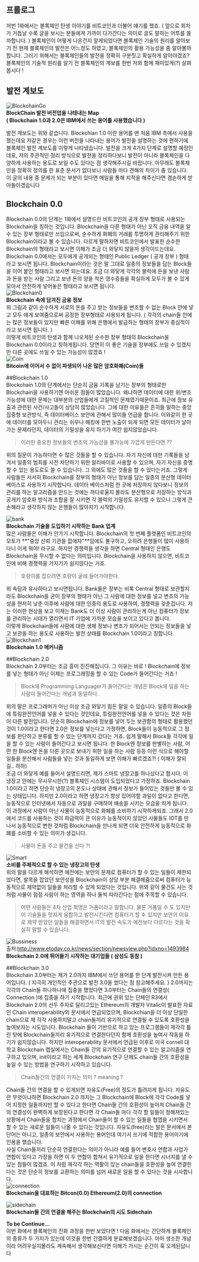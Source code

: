## 프롤로그

저번 1화에서는 블록체인 탄생 이야기를 비트코인과 더불어 얘기를 했죠. ( 앞으로 회차가 거듭날 수록 글을 보시는 분들에게 가까이 다가간다는 의미로 글도  말하는 어투를 쓸까합니다. ) 블록체인이 어떻게 나온건지 알게되었다면 블록체인 기술의 원리를 알아보기 전 현재 블록체인의 발전은 어느정도 하였고, 블록체인의 활용 가능성을 좀 알아볼까 합니다. 그러기 위해서는 블록체인들의 발전을 정확히 구분짓고 확실하게 알아야겠죠? 블록체인의 기술적 원리를 알기 전 블록체인의 계보를 한번 저와 함께 재미있게(?) 살펴봅시다 !

## 발전 계보도
![BlockchainGo](./BlockchainGo.png)  
**BlockChain 발전 버전업을 나태내는 Map**  
**(  Blockchain 1.0과 2.0은 IBM에서 쓰는 용어를 사용했습니다 )**

발전 계보도는 위와 같습니다. Blockchian 1.0 이란 용어를 맨 처음 IBM 측에서 사용을 했는데요 저같은 경우는 이런 버전을 나타내는 용어가 발전을 설명하는 것에 편하기에 블록체인 발전 계보도를 이렇게 나타냈습니다. 발전을 크게 4가지 단계로 설명할 예정인데요, 저의 주관적인 정리 방식으로 발전을 정리하다보니 발전이 아니라 블록체인을 다양하게 사용하는 용도로 보일 수도 있다는 점 생각해주시길 바랍니다. 아무래도 블록체인을 정확히 정의를 한 표준 문서가 없다보니 사람들 마다 견해의 차이가 좀 있습니다. 이 글의 내용 중 문제가 되는 부분이 있다면 메일을 통해 지적을 해주신다면 겸손하게 받아들이겠습니다  

## Blockchain 0.0  

Blockchain 0.0의 단계는 1화에서 설명드린 비트코인의 공개 장부 형태로 사용되는 Blockchain을 칭하는 것입니다. Blockchain을 다른 형태가 아닌 오직 금융 내역을 알 수 있는 장부 형태로만 쓰임으로써, 순수하게 화폐의 거래를 투명하게 관리해주기 위한 Blockchain이라고 볼 수 있습니다. 다르게 말하자면 비트코인에서 발표한 순수한 Blockchain의 형태라고 보시면 이해가 조금 더 와닿지 않을까 생각이드는데요. Blockchain 0.0에서는 모두에게 공개되는 형태인 Public Ledger ( 공개 장부 ) 형태라고 보시면 됩니다. Blockchain이라는 것은 말 그대로 일종의 정보들을 담는 Block들을 이어 붙인 형태라고 보시면 되는데요. 조금 더 와닿게 각각의 블럭에 돈을 보낸 사람과 돈을 받는 사람 그리고 보낸 돈의 양을 적은 영수증들을 확실하게 모두가 볼 수 있게 모아서 안전하게 넣어놓은 형태라고 보시면 됩니다.  
![Blockchain0](./Blockchain0.png)  
**Blockchain 속에 담겨진 금융 정보**  
위 그림과 같이 순수하게 서로의 돈을 주고 받는 정보들을 변조할 수 없는 Block 안에 넣고 모두 에게 보여줌으로써 공정한 장부형태로 사용되게 됩니다. ( 각각의 chain들 안에는 많은 정보들이 있지만 빠른 이해를 위해 은행에서 발급하는 형태의 장부가 중심적이라고 보시면 됩니다. )  
이렇게 비트코인의 탄생과 함께 나오게된 순수한 장부 형태의 Blockchain을 Blockchain 0.0이라고 칭하게됩니다. 당연히 이 좋은 기술을 장부에도 쓰일 수 있겠지만 다른 곳에도 쓰일 수 있는 가능성이 많겠죠 !  
![Coin](./Coin.png)  
**Bitcoin에 이어서 수 없이 파생되어 나온 많은 암호화폐(Coin)들**

##Blockchain 1.0  
Blockchain 1.0의 단계에서는 단순히 금융 기록을 남기는 장부의 형태로만 Blockchain을 사용하기엔 아쉬운 점들이 많았습니다. 왜냐하면 데이터에 대한 위/변조 가능성에 대한 문제는 대부분의 산업들에게 고질적인 문제였기때문이죠. 최근에 정보 유출과 관련된 사건/사고들이 상당히 많았습니다. 그에 대한 이유들은 흔히들 말하는 중앙 집중형 보관방식, 즉 데이터베이스 보안에 관해서 많이들 언급을 합니다. 이와같이 한 곳에 데이터를 모아두니 관리는 쉬우나 해킹에 한번 노출이 되게 되면 모든 데이터가 날아가는 문제라던지, 데이터의 기밀성을 유지 하기가 여간 쉽지않았습니다.  
> 이러한 중요한 정보들의 변조의 가능성을 불가능에 가깝게 만든다면 ??

위의 질문이 가능하다면 수 많은 것들을 할 수 있습니다. 자기 자신에 대한 기록들을 남겨서 일종의 범죄를 사전 차단하기 위한 알리바이로 사용할 수 있으며, 자기 자신을 증명할 수 있는 용도로도 쓸 수 있습니다. 그 외에도 많은 것들을 할 수 있다는거죠. 그렇게 사람들은 서서히 Blockchain을 장부의 형태가 아닌 정보를 담는 일종의 분산형 데이터 베이스로 사용하기 시작합니다. 데이터 베이스처럼 한 곳에 저장하지 않다보니 정보의 관리를 하는 알고리즘을 만드는 것에는 까다로울지 몰라도 분산형으로 저장하는 방식과 공개키 암호화 방식과 조합을 잘 시키면 각 블럭의 기밀성도 유지할 수 있으니 그렇게 큰 손해라고 생각하지 않는 은행들이 많아지기 시작합니다.  

![bank](./bank.jpg)  
**Blockchain  기술을 도입하기 시작하는 Bank 업계**  
많은 사람들은 이해가 안가기 시작합니다. Blockchain의 첫 번째 플랫폼인 비트코인의 모토가 **"중앙 신뢰 기관을 없애자"**임에도 불구하고, 오히려 은행들이 많이 사용하다니 이게 뭐야! 라구요. 하지만 경쟁력을 생각을 하면 Central 형태인 은행도 Blockchain을 무시할 수 없다는 의미입니다. Blockchain을 사용하지 않으면, 비트코인에 비해 경쟁력을 가지기가 쉽지않다는 거죠.  
> 호랑이를 잡으려면 호랑이 굴에 들어가야한다.  

위 속담과 유사하다고 보시면됩니다. Bank들은 장부는 비록 Central 형태로 보관할지라도 Blockchain을 굳이 장부의 형태가 아닌 그 사람에 대한 정보를 넣고 변조의 가능성을 현저히 낮춘 이후에 사람에 대한 인증의 용도로 사용하여, 경쟁력을 갖춘겁니다. 저는 이러한 현상을 보고 이제는 Bank도 더 이상 사람이 관리하는게 아닌 컴퓨터가 정보를 관리하는 시대가 열리면서 IT 기업에 가까운 모습을 보이고 있다고 봅니다.  
이렇게 Blockchain들에 사람에 대한 생체 정보나 변조가 되어서는 안되는 정보들을 넣고 보관을 하는 용도로 사용하는 발전 상태를 Blockchain 1.0이라고 칭합니다.  
![Blockchain1](./Blockchain1.png)  
**Blockchain 1.0 메커니즘**  

##Blockchain 2.0  
Blockchain 2.0부터는 조금 흥미 진진해집니다. 그 이유는 바로 ! Blockchain에 정보를 넣는 형태가 아닌 이제는 프로그래밍을 할 수 있는 Code가 들어간다는 거죠 !  
> Block에 Programming Languager가 들어간다는 개념은 Block에 일을 하는 사람이 들어간다는 개념과 동일하다.  

위의 말은 프로그래머가 아닌 이상 조금 와닿기 힘든 말일 수 있습니다. 일종의 Block들에 튜링완전언어를 넣을 수 있다는 것인데요, 튜링완전언어를 넣을 수 있다는 것은 차원이 다른 발전입니다. 단순히 Blockchain에 정보를 넣어 두는 보관함의 형태로 활용했던 것이 1.0이라고 한다면 2.0은 정보를 넣는다고 가정하면, Block들이 능동적으로 그 정보를 판단하고 분류를 할 수 있는 단계까지 갔다는 거죠. 쉽게 말해서 Block들 각각에 일을 할 수 있는 사람이 들어간다고 보시면 됩니다. 한 Block엔 정보를 판별하는 사람, 어떤 한 Block엔 돈을 다른 곳으로 보내기 위한 일을 하는 사람 등등 이런 식으로 해야할 일들을 분산해서 사람들을 넣는 것과 동일하게 보면 이해가 빠르겠죠?! ( 이해가 잘되길.. 하하)  
조금 더 와닿게 예를 들어서 설명드리면, 제가 스마트 냉장고를 하나샀다고 합시다. 이 냉장고 안에는 무시무시한(?) 블록체인 시스템이 도입되었다고 가정하죠. Blockchain 1.0이라고 하면 단순히 냉장고의 온도나 상태에 관해서 정보가 들어있는 것들만 볼 수 있는 상태입니다. 하지만 2.0이라고 하면 냉장고가 항상 있어야할 과일이 없다고 한다면, 능동적으로 인터넷에서 자동으로 과일을 구매하여 배송을 시키는 모습을 띄게 됩니다. 이 과정에서 사람이 아닌 사물이 능동적으로 화폐를 소비하기 시작하게되죠. 그래서 2.0에서 코드를 사용하는 것이 파급력이 큰 이유가 능동적이지 않았던 사물들도 IOT를 만나서 능동적으로 변한 것처럼 Blockchain을 만나게 되면 더욱 안전하게 능동적으로 화폐를 소비할 수 있는 의미가 생깁니다.  
> 사물이 돈을 주고  물건을 산다 ?!  

![Smart](./Smart.png)  
**소비를 주체적으로 할 수 있는 냉장고의 탄생**  
위의 말을 다르게 해석하면 예전에는 보안의 문제로 컴퓨터가 할 수 있는 일들이 제한되었다면, 발목을 잡았던 보안성을 Blockchain이 상당 부분 해결해줌으로써 컴퓨터가 능동적으로 제약없이 일들을 처리할 수 있게 되었다는 것입니다. 위와 같이 물건도 사는 것처럼 사물이 점점 사람이 하는 영역을 하나 둘씩 따라간다는 점에 주목할 수 있습니다.  
> 어떤 사람들은 4차 산업 혁명은 거품이라고 말합니다. 물론 거품일 수 도 있지만 이 기술들을 멋지게 융합하고 발전시킨다면 컴퓨터가 할 수 있지만 보안의 이유로 제약 받았던 일들을 해결하면서 IT의 발전 속도가 예전보다 다르다는 것을 확실히 말할 수 있습니다.  

![Bussiness](./Bussiness.jpg)  
출처:<http://www.etoday.co.kr/news/section/newsview.php?idxno=1493984>  
**Blockchain 2.0에 뛰어들기 시작하는 대기업들 ( 삼성도 동참 )**

##Blockchain 3.0  
Blockchain 3.0부터는 제가 2.0까지 IBM에서 쓰던 용어를 한 단계 발전시켜 만든 용어입니다. ( 지극히 개인적인 주관으로 발전 3.0을 썼다는 점 참고해주세요. ) 2.0까지는 각각의 Chain들 하나하나에 집중을 했었다면 3.0부터는 Chain들의 연결성( Connection )에  집중을 하기 시작합니다. 최근에 권위 있는 단체인 R3에서 Blockchain 2.0의 선두 주자로 달리고있는 Ethereum의 개발자 Vitalic이 발표한 자료인 Chain interoperability의 문서에서 언급되었으며, Blockchian을 더 이상 단일한 chain으로 제 각각 사용하지말고 chain들끼리 유기적으로 연결될 수 있도록 호환성을 높여보자는 시도입니다. Blockchain 들이 기반으로 하고 있는 프로그램들이 제각각 틀린 탓에 Blockchain들끼리 유기적으로 연결한다던지 함께 호환성을 높여서 작동을 하기가 쉽지않습니다. 하지만 interoperability 문서에서 언급된 이후로 미국 cornell 대학교 Blockchain 랩실에서는 Chain들 간의 유기적으로 연결할 수 있는 알고리즘을 연구하고 있으며, init이라고 하는 세계 Blockchain 연구 단체도 chain들 간의 호환성을 높일 수 있는 방법을 연구하기 시작하고 있습니다.  
> Chain들간의 연결이 가지는 의미 ? meaning ?  

Chain들 간의 연결을 할 수 있게되면 자유도(Free)의 정도가 틀려지게 됩니다. 자유도란 무엇이냐하면 Blockchain 2.0 까지는 그 Blockchain에 Block에 각각 Code를 넣어 지정한 일들까지만 할 수 있다고 한다면 Chain들 간의 호환성이 높아져 Chain들 간의 연결성이 완벽하게 보장된다고 한다면 각 Chain들 마다 각각 할 일들이 정해져있는 상황에서 Chain들을 합치는 과정에서 Chain들이 할 수 있는 일들을 협엽을 시키면서 할 수 있는 새로운 일들이 나올 수 있다는 것입니다. 자유도(free)라는 말은 문서에서 본 단어는 아니고, 일종의 보안에서 사용하는 용어인데 여기서 쓰기에 적합한 용어이기에 인용을 했습니다.  
사실 Chain들끼리 단순히 연결한다는 의미가 아니라 예를 들어 변호사 연합과 사업가 연합이 있다고 가정을 하면 이 두 연합이 합쳐서 유기적으로 일을 한다면 시너지를 낼 수 있는 점들이 많겠죠. 이 처럼 제각각 하는 역활이 있는 chain들을 호환성을 높여 연결한다는 것은 단순히 정보를 교환하는 의미를 넘어 새로운 일을 할 수 있다는 것을 시사합니다.  
![connection](./connection.png)  
**Blockchain을 대표하는 Bitcon(0.0) Ethereum(2.0)의 connection**  

![sidechain](./sidechain.png)  
**Blockchain들 간의 연결을 해주는 Blockchain의 시도 Sidechain**  

**To be Continue...**  
이번 화에서 블록체인의 진화 과정을 한번 보았다면 ! 다음 화에서는 간단하게 블록체인의 종류가 두 가지가 있는데 이것을 한번 간결하게 분료해보겠습니다. 아마 생소한 개념이라 어려우실지몰라도 계속해서 생각해보신다면 이해가 가시는 순간이 훅 오게된답니다  





 